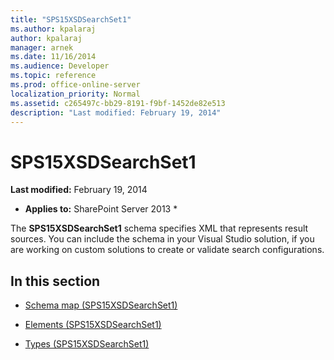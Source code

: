 ```yaml
---
title: "SPS15XSDSearchSet1"
ms.author: kpalaraj
author: kpalaraj
manager: arnek
ms.date: 11/16/2014
ms.audience: Developer
ms.topic: reference
ms.prod: office-online-server
localization_priority: Normal
ms.assetid: c265497c-bb29-8191-f9bf-1452de82e513
description: "Last modified: February 19, 2014"
---
```


# SPS15XSDSearchSet1

 **Last modified:** February 19, 2014 
  
 * **Applies to:** SharePoint Server 2013 * 
  
The **SPS15XSDSearchSet1** schema specifies XML that represents result sources. You can include the schema in your Visual Studio solution, if you are working on custom solutions to create or validate search configurations. 
  
## In this section

- [Schema map (SPS15XSDSearchSet1)](schema-map-sps15xsdsearchset1.md)
    
- [Elements (SPS15XSDSearchSet1)](elements-sps15xsdsearchset1.md)
    
- [Types (SPS15XSDSearchSet1)](types-sps15xsdsearchset1.md)
    

